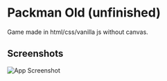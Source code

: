 
# Packman Old (unfinished)
Game made in html/css/vanilla js without canvas.

## Screenshots

![App Screenshot](https://gcdnb.pbrd.co/images/IVHOdYKCOjZN.png?o=1)

